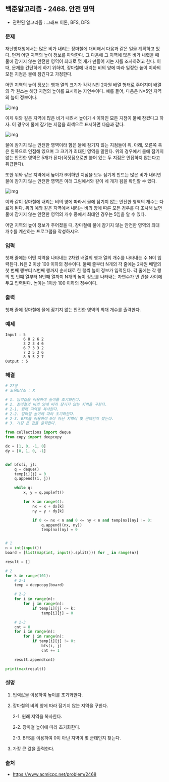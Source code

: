 ## 백준알고리즘 - 2468. 안전 영역

- 관련된 알고리즘 : 그래프 이론, BFS, DFS

### 문제

재난방재청에서는 많은 비가 내리는 장마철에 대비해서 다음과 같은 일을 계획하고 있다. 먼저 어떤 지역의 높이 정보를 파악한다. 그 다음에 그 지역에 많은 비가 내렸을 때 물에 잠기지 않는 안전한 영역이 최대로 몇 개가 만들어 지는 지를 조사하려고 한다. 이때, 문제를 간단하게 하기 위하여, 장마철에 내리는 비의 양에 따라 일정한 높이 이하의 모든 지점은 물에 잠긴다고 가정한다.

어떤 지역의 높이 정보는 행과 열의 크기가 각각 N인 2차원 배열 형태로 주어지며 배열의 각 원소는 해당 지점의 높이를 표시하는 자연수이다. 예를 들어, 다음은 N=5인 지역의 높이 정보이다.

![img](https://onlinejudgeimages.s3-ap-northeast-1.amazonaws.com/upload/images/w1.png)

이제 위와 같은 지역에 많은 비가 내려서 높이가 4 이하인 모든 지점이 물에 잠겼다고 하자. 이 경우에 물에 잠기는 지점을 회색으로 표시하면 다음과 같다.

![img](https://onlinejudgeimages.s3-ap-northeast-1.amazonaws.com/upload/images/w2.png)

물에 잠기지 않는 안전한 영역이라 함은 물에 잠기지 않는 지점들이 위, 아래, 오른쪽 혹은 왼쪽으로 인접해 있으며 그 크기가 최대인 영역을 말한다. 위의 경우에서 물에 잠기지 않는 안전한 영역은 5개가 된다(꼭짓점으로만 붙어 있는 두 지점은 인접하지 않는다고 취급한다).

또한 위와 같은 지역에서 높이가 6이하인 지점을 모두 잠기게 만드는 많은 비가 내리면 물에 잠기지 않는 안전한 영역은 아래 그림에서와 같이 네 개가 됨을 확인할 수 있다.

![img](https://onlinejudgeimages.s3-ap-northeast-1.amazonaws.com/upload/images/w4.png)

이와 같이 장마철에 내리는 비의 양에 따라서 물에 잠기지 않는 안전한 영역의 개수는 다르게 된다. 위의 예와 같은 지역에서 내리는 비의 양에 따른 모든 경우를 다 조사해 보면 물에 잠기지 않는 안전한 영역의 개수 중에서 최대인 경우는 5임을 알 수 있다.

어떤 지역의 높이 정보가 주어졌을 때, 장마철에 물에 잠기지 않는 안전한 영역의 최대 개수를 계산하는 프로그램을 작성하시오.

### 입력

첫째 줄에는 어떤 지역을 나타내는 2차원 배열의 행과 열의 개수를 나타내는 수 N이 입력된다. N은 2 이상 100 이하의 정수이다. 둘째 줄부터 N개의 각 줄에는 2차원 배열의 첫 번째 행부터 N번째 행까지 순서대로 한 행씩 높이 정보가 입력된다. 각 줄에는 각 행의 첫 번째 열부터 N번째 열까지 N개의 높이 정보를 나타내는 자연수가 빈 칸을 사이에 두고 입력된다. 높이는 1이상 100 이하의 정수이다.

### 출력

첫째 줄에 장마철에 물에 잠기지 않는 안전한 영역의 최대 개수를 출력한다.

### 예제

```
Input : 5
        6 8 2 6 2
        3 2 3 4 6
        6 7 3 3 2
        7 2 5 3 6
        8 9 5 2 7
Output : 5
```

### 해결

```python
# 27분
# 도움&참조 : X

# 1. 입력값을 이용하여 높이를 초기화한다.
# 2. 장마철의 비의 양에 따라 잠기지 않는 지역을 구한다.
# 2-1. 원래 지역을 복사한다.
# 2-2. 장마철 높이에 따라 초기화한다.
# 2-3. BFS를 이용하여 0이 아닌 지역이 몇 군데인지 찾는다.
# 3. 가장 큰 값을 출력한다.

from collections import deque
from copy import deepcopy

dx = [1, 0, -1, 0]
dy = [0, 1, 0, -1]


def bfs(i, j):
    q = deque()
    temp[i][j] = 0
    q.append((i, j))

    while q:
        x, y = q.popleft()

        for k in range(4):
            nx = x + dx[k]
            ny = y + dy[k]

            if 0 <= nx < n and 0 <= ny < n and temp[nx][ny] != 0:
                q.append((nx, ny))
                temp[nx][ny] = 0


# 1
n = int(input())
board = [list(map(int, input().split())) for _ in range(n)]

result = []

# 2
for k in range(101):
    # 2-1
    temp = deepcopy(board)

    # 2-2
    for i in range(n):
        for j in range(n):
            if temp[i][j] <= k:
                temp[i][j] = 0

    # 2-3
    cnt = 0
    for i in range(n):
        for j in range(n):
            if temp[i][j] != 0:
                bfs(i, j)
                cnt += 1

    result.append(cnt)

print(max(result))
```

### 설명

1. 입력값을 이용하여 높이를 초기화한다.

2. 장마철의 비의 양에 따라 잠기지 않는 지역을 구한다.

   2-1. 원래 지역을 복사한다.

   2-2. 장마철 높이에 따라 초기화한다.

   2-3. BFS를 이용하여 0이 아닌 지역이 몇 군데인지 찾는다.

3. 가장 큰 값을 출력한다.

### 출처

- https://www.acmicpc.net/problem/2468
